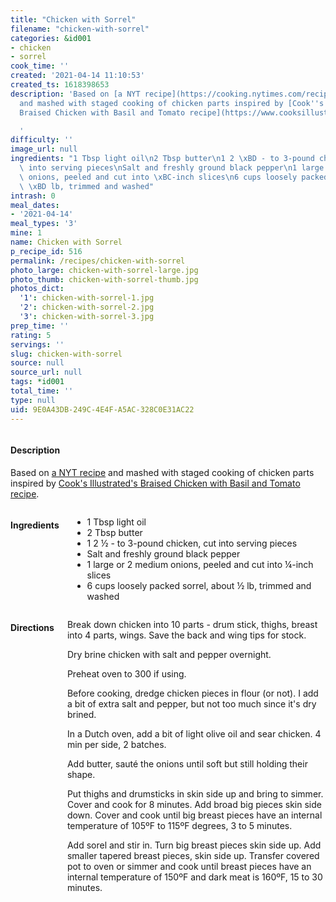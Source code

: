 ```yaml
---
title: "Chicken with Sorrel"
filename: "chicken-with-sorrel"
categories: &id001
- chicken
- sorrel
cook_time: ''
created: '2021-04-14 11:10:53'
created_ts: 1618398653
description: 'Based on [a NYT recipe](https://cooking.nytimes.com/recipes/6815-chicken-with-sorrel?smid=ck-recipe-iOS-share)
  and mashed with staged cooking of chicken parts inspired by [Cook''s Illustrated''s
  Braised Chicken with Basil and Tomato recipe](https://www.cooksillustrated.com/recipes/11400-braised-chicken-with-basil-and-tomato).

  '
difficulty: ''
image_url: null
ingredients: "1 Tbsp light oil\n2 Tbsp butter\n1 2 \xBD - to 3-pound chicken, cut\
  \ into serving pieces\nSalt and freshly ground black pepper\n1 large or 2 medium\
  \ onions, peeled and cut into \xBC-inch slices\n6 cups loosely packed sorrel, about\
  \ \xBD lb, trimmed and washed"
intrash: 0
meal_dates:
- '2021-04-14'
meal_types: '3'
mine: 1
name: Chicken with Sorrel
p_recipe_id: 516
permalink: /recipes/chicken-with-sorrel
photo_large: chicken-with-sorrel-large.jpg
photo_thumb: chicken-with-sorrel-thumb.jpg
photos_dict:
  '1': chicken-with-sorrel-1.jpg
  '2': chicken-with-sorrel-2.jpg
  '3': chicken-with-sorrel-3.jpg
prep_time: ''
rating: 5
servings: ''
slug: chicken-with-sorrel
source: null
source_url: null
tags: *id001
total_time: ''
type: null
uid: 9E0A43DB-249C-4E4F-A5AC-328C0E31AC22
---
```

<div class="large-8 medium-7 columns" id="writeup">		<div id="description"><h4>Description</h4>
<div class="box box-description content"><p>Based on <a href="https://cooking.nytimes.com/recipes/6815-chicken-with-sorrel?smid=ck-recipe-iOS-share">a NYT recipe</a> and mashed with staged cooking of chicken parts inspired by <a href="https://www.cooksillustrated.com/recipes/11400-braised-chicken-with-basil-and-tomato">Cook's Illustrated's Braised Chicken with Basil and Tomato recipe</a>.</p>
</div></div>	</div><!-- #writeup -->
</div><!-- #row-one -->
<div class="row" id="row-two">	<div class="medium-4 small-5 columns" id="ingredients"><h4>Ingredients</h4><div class="box box-ingredients content"><ul>
<li>1 Tbsp light oil</li>
<li>2 Tbsp butter</li>
<li>1 2 ½ - to 3-pound chicken, cut into serving pieces</li>
<li>Salt and freshly ground black pepper</li>
<li>1 large or 2 medium onions, peeled and cut into ¼-inch slices</li>
<li>6 cups loosely packed sorrel, about ½ lb, trimmed and washed</li>
</ul>
</div>	</div>	<div class="medium-6 small-7 columns" id="directions"><h4>Directions</h4><div class="box box-directions content"><p>Break down chicken into 10 parts - drum stick, thighs, breast into 4 parts, wings. Save the back and wing tips for stock.</p>
<p>Dry brine chicken with salt and pepper overnight.</p>
<p>Preheat oven to 300 if using.</p>
<p>Before cooking, dredge chicken pieces in flour (or not). I add a bit of extra salt and pepper, but not too much since it's dry brined.</p>
<p>In a Dutch oven, add a bit of light olive oil and sear chicken. 4 min per side, 2 batches.</p>
<p>Add butter, sauté the onions until soft but still holding their shape.</p>
<p>Put thighs and drumsticks in skin side up and bring to simmer. Cover and cook for 8 minutes. Add broad big pieces skin side down. Cover and cook until big breast pieces have an internal temperature of 105ºF to 115ºF degrees, 3 to 5 minutes.</p>
<p>Add sorel and stir in. Turn big breast pieces skin side up. Add smaller tapered breast pieces, skin side up. Transfer covered pot to oven or simmer and cook until breast pieces have an internal temperature of 150ºF and dark meat is 160ºF, 15 to 30 minutes.</p>
</div>	</div>